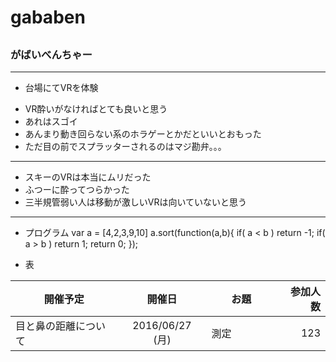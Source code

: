 # gababen
## 
### がばいべんちゃー 
----
 * 台場にてVRを体験
 + VR酔いがなければとても良いと思う
 + あれはスゴイ
 + あんまり動き回らない系のホラゲーとかだといいとおもった
 + ただ目の前でスプラッターされるのはマジ勘弁。。。
----

- スキーのVRは本当にムリだった
- ふつーに酔ってつらかった
- 三半規管弱い人は移動が激しいVRは向いていないと思う
 
----

 * プログラム
var a = [4,2,3,9,10]
a.sort(function(a,b){
if( a < b ) return -1;
if( a > b ) return 1;
return 0;
});

 * 表

| 開催予定        　　 | 開催日          | お題                | 参加人数|
| -------------------- |:---------------:| ------------------- | -------:|
| 目と鼻の距離について | 2016/06/27 (月) | 測定　　　　        | 123     |


